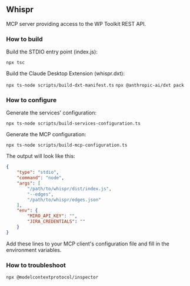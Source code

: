 ## Whispr

MCP server providing access to the WP Toolkit REST API.

### How to build

Build the STDIO entry point (index.js):

`npx tsc`

Build the Claude Desktop Extension (whispr.dxt):

`npx ts-node scripts/build-dxt-manifest.ts`
`npx @anthropic-ai/dxt pack`

### How to configure

Generate the services' configuration:

`npx ts-node scripts/build-services-configuration.ts`

Generate the MCP configuration:

`npx ts-node scripts/build-mcp-configuration.ts`

The output will look like this:

```json
{
    "type": "stdio",
    "command": "node",
    "args": [
        "/path/to/whispr/dist/index.js",
        "--edges",
        "/path/to/whispr/edges.json"
    ],
    "env": {
        "MIRO_API_KEY": "",
        "JIRA_CREDENTIALS": ""
    }
}
```

Add these lines to your MCP client's configuration file and fill in the environment variables.

### How to troubleshoot

`npx @modelcontextprotocol/inspector`
